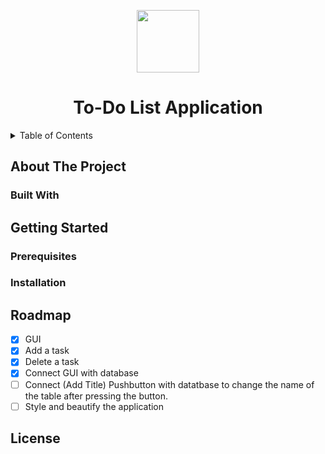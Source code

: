 <p align="center">
  <img width="100" <img src="https://img.icons8.com/external-inipagistudio-mixed-inipagistudio/64/000000/external-plan-sport-coaching-inipagistudio-mixed-inipagistudio.png"/>
  <h1 align="center">To-Do List Application</h1>
</p>

<details>
  <summary>Table of Contents</summary>
 
  1. [About The Project](#about_the_project)
     * [Built With](#built_with)
  2. [Getting Started](#getting_started)
     * [Prerequisites](#prerequisites_)
     * [Installation](#installation_)
  3. [Roadmap](#roadmap_)
  4. [License](#license_)
</details>

## <a name="about_the_project"></a>About The Project
### <a name="built_with"></a>Built With
## <a name="getting_started"></a>Getting Started
### <a name="prerequisites_"></a>Prerequisites
### <a name="installation_"></a>Installation
## <a name="roadmap_"></a>Roadmap
- [x] GUI
- [x] Add a task
- [x] Delete a task
- [x] Connect GUI with database
- [ ] Connect (Add Title) Pushbutton with datatbase to change the name of the table after pressing the button.
- [ ] Style and beautify the application
## <a name="license_"></a>License


